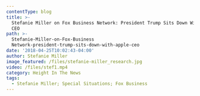 ```yaml
---
contentType: blog
title: >-
  Stefanie Miller on Fox Business Network: President Trump Sits Down With Apple
  CEO
path: >-
  Stefanie-Miller-on-Fox-Business
  Network-president-trump-sits-down-with-apple-ceo
date: '2018-04-25T10:02:43-04:00'
author: Stefanie Miller
image_featured: /files/stefanie-miller_research.jpg
video: /files/stef1.mp4
category: Height In The News
tags:
  - Stefanie Miller; Special Situations; Fox Business
---
```


